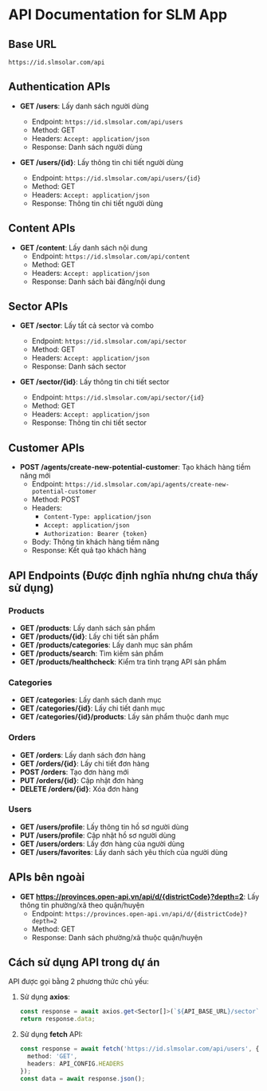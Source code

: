 # API Documentation for SLM App

## Base URL
```
https://id.slmsolar.com/api
```

## Authentication APIs
- **GET /users**: Lấy danh sách người dùng
  - Endpoint: `https://id.slmsolar.com/api/users`
  - Method: GET
  - Headers: `Accept: application/json`
  - Response: Danh sách người dùng

- **GET /users/{id}**: Lấy thông tin chi tiết người dùng
  - Endpoint: `https://id.slmsolar.com/api/users/{id}`
  - Method: GET
  - Headers: `Accept: application/json`
  - Response: Thông tin chi tiết người dùng

## Content APIs
- **GET /content**: Lấy danh sách nội dung
  - Endpoint: `https://id.slmsolar.com/api/content`
  - Method: GET
  - Headers: `Accept: application/json`
  - Response: Danh sách bài đăng/nội dung

## Sector APIs
- **GET /sector**: Lấy tất cả sector và combo
  - Endpoint: `https://id.slmsolar.com/api/sector`
  - Method: GET
  - Headers: `Accept: application/json`
  - Response: Danh sách sector

- **GET /sector/{id}**: Lấy thông tin chi tiết sector
  - Endpoint: `https://id.slmsolar.com/api/sector/{id}`
  - Method: GET
  - Headers: `Accept: application/json`
  - Response: Thông tin chi tiết sector

## Customer APIs
- **POST /agents/create-new-potential-customer**: Tạo khách hàng tiềm năng mới
  - Endpoint: `https://id.slmsolar.com/api/agents/create-new-potential-customer`
  - Method: POST
  - Headers: 
    - `Content-Type: application/json`
    - `Accept: application/json`
    - `Authorization: Bearer {token}`
  - Body: Thông tin khách hàng tiềm năng
  - Response: Kết quả tạo khách hàng

## API Endpoints (Được định nghĩa nhưng chưa thấy sử dụng)
### Products
- **GET /products**: Lấy danh sách sản phẩm
- **GET /products/{id}**: Lấy chi tiết sản phẩm
- **GET /products/categories**: Lấy danh mục sản phẩm
- **GET /products/search**: Tìm kiếm sản phẩm
- **GET /products/healthcheck**: Kiểm tra tình trạng API sản phẩm

### Categories
- **GET /categories**: Lấy danh sách danh mục
- **GET /categories/{id}**: Lấy chi tiết danh mục
- **GET /categories/{id}/products**: Lấy sản phẩm thuộc danh mục

### Orders
- **GET /orders**: Lấy danh sách đơn hàng
- **GET /orders/{id}**: Lấy chi tiết đơn hàng
- **POST /orders**: Tạo đơn hàng mới
- **PUT /orders/{id}**: Cập nhật đơn hàng
- **DELETE /orders/{id}**: Xóa đơn hàng

### Users
- **GET /users/profile**: Lấy thông tin hồ sơ người dùng
- **PUT /users/profile**: Cập nhật hồ sơ người dùng
- **GET /users/orders**: Lấy đơn hàng của người dùng
- **GET /users/favorites**: Lấy danh sách yêu thích của người dùng

## APIs bên ngoài
- **GET https://provinces.open-api.vn/api/d/{districtCode}?depth=2**: Lấy thông tin phường/xã theo quận/huyện
  - Endpoint: `https://provinces.open-api.vn/api/d/{districtCode}?depth=2`
  - Method: GET
  - Response: Danh sách phường/xã thuộc quận/huyện

## Cách sử dụng API trong dự án
API được gọi bằng 2 phương thức chủ yếu:
1. Sử dụng **axios**:
   ```typescript
   const response = await axios.get<Sector[]>(`${API_BASE_URL}/sector`);
   return response.data;
   ```

2. Sử dụng **fetch** API:
   ```typescript
   const response = await fetch('https://id.slmsolar.com/api/users', {
     method: 'GET',
     headers: API_CONFIG.HEADERS
   });
   const data = await response.json();
   ```
